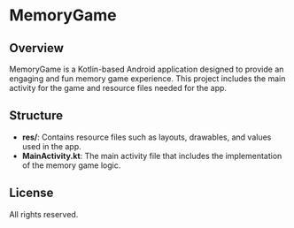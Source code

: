 # MemoryGame

## Overview

MemoryGame is a Kotlin-based Android application designed to provide an engaging and fun memory game experience. This project includes the main activity for the game and resource files needed for the app.

## Structure

- **res/**: Contains resource files such as layouts, drawables, and values used in the app.
- **MainActivity.kt**: The main activity file that includes the implementation of the memory game logic.

## License
All rights reserved.
